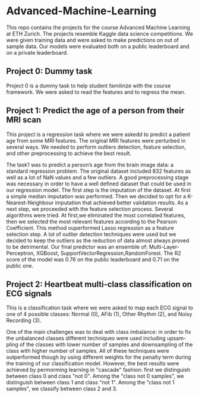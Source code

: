 # Advanced-Machine-Learning
This repo contains the projects for the course Advanced Machine Learning at ETH Zurich. The projects resemble Kaggle data science competitions. We were given training data and were asked to make predictions on out of sample data. Our models were evaluated both on a public leaderboard and on a private leaderboard.


## Project 0: Dummy task
Project 0 is a dummy task to help student familirize with the course framework. We were asked to read the features and to regress the mean.

## Project 1: Predict the age of a person from their MRI scan
This project is a regression task where we were askedd to predict a patient age from some MRI features. The original MRI features were perturbed in several ways. We needed to perform outliers detection, feature selection, and other preprocessing to achieve the best result.

The task1 was to predict a person’s age from the brain image data: a standard regression problem. The original dataset included 832 features as well as a lot of NaN values and a few outliers. A good preprocessing stage was necessary in order to have a well defined dataset that could be used in our regression model. The first step is the imputation of the dataset. At first a simple median imputation was performed. Then we decided to opt for a K-Nearest-Neighbour imputation that achieved better validation results.
As a next step, we proceeded with the feature selection process. Several algorithms were tried. At first,we eliminated the most correlated features, then we selected the most relevant features according to the Pearson Coefficient. This method ouperformed Lasso regression as a feature selection step.
A lot of outlier detection techniques were used but we decided to keep the outliers as the reduction of data almost always proved to be detrimental.
Our final predictor was an ensemble of: Multi-Layer-Perceptron, XGBoost, SupportVectorRegression,RandomForest. The R2 score of the model was 0.76 on the public leaderboard and 0.71 on the public one.

## Project 2: Heartbeat multi-class classification on ECG signals

This is a classification task where we were asked to map each ECG signal to one of 4 possible classes: Normal (0), AFib (1), Other Rhythm (2), and Noisy Recording (3).

One of the main challenges was to deal with class imbalance: in order to fix the unbalanced classes different techniques were used including upsam- pling of the classes with lower number of samples and downsampling of the class with higher number of samples. All of these techniques were outperformed though by using different weights for the penalty term during the training of our classification model. However, the best results were achieved by permorming learning in "cascade" fashion: first we distinguish between class 0 and class "not 0". Among the "class not 0 samples", we distinguish between class 1 and class "not 1". Among the "class not 1 samples", we classify between class 2 and 3.


